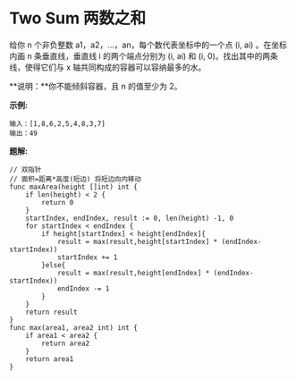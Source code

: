 # Two Sum 两数之和
给你 n 个非负整数 a1，a2，...，an，每个数代表坐标中的一个点 (i, ai) 。在坐标内画 n 条垂直线，垂直线 i 的两个端点分别为 (i, ai) 和 (i, 0)。找出其中的两条线，使得它们与 x 轴共同构成的容器可以容纳最多的水。

**说明：**你不能倾斜容器，且 n 的值至少为 2。

**示例:**
```
输入：[1,8,6,2,5,4,8,3,7]
输出：49
```

**题解:**
```golang
// 双指针
// 面积=距离*高度(短边) 将短边向内移动
func maxArea(height []int) int {
    if len(height) < 2 {
		return 0
	}
    startIndex, endIndex, result := 0, len(height) -1, 0
    for startIndex < endIndex {
        if height[startIndex] < height[endIndex]{
            result = max(result,height[startIndex] * (endIndex-startIndex))
            startIndex += 1
        }else{
            result = max(result,height[endIndex] * (endIndex-startIndex))
            endIndex -= 1
        }
    }
    return result
}
func max(area1, area2 int) int {
    if area1 < area2 {
        return area2
    }
    return area1
}
```